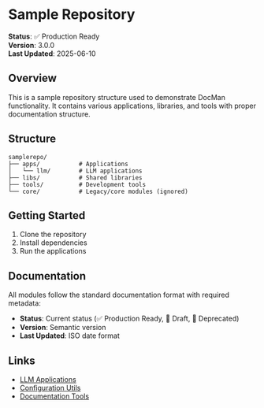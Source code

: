 # Sample Repository

**Status**: ✅ Production Ready  
**Version**: 3.0.0  
**Last Updated**: 2025-06-10

## Overview

This is a sample repository structure used to demonstrate DocMan functionality. It contains various applications, libraries, and tools with proper documentation structure.

## Structure

```
samplerepo/
├── apps/           # Applications
│   └── llm/        # LLM applications
├── libs/           # Shared libraries
├── tools/          # Development tools
└── core/           # Legacy/core modules (ignored)
```

## Getting Started

1. Clone the repository
2. Install dependencies
3. Run the applications

## Documentation

All modules follow the standard documentation format with required metadata:
- **Status**: Current status (✅ Production Ready, 🚧 Draft, 🚫 Deprecated)
- **Version**: Semantic version
- **Last Updated**: ISO date format

## Links

- [LLM Applications](apps/llm/README.md)
- [Configuration Utils](libs/config_utils/README.md)
- [Documentation Tools](tools/documentation_maintenance/README.md)
